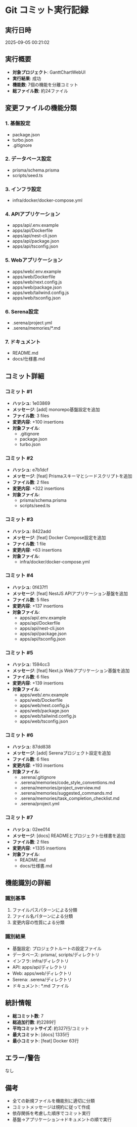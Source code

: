 # Git コミット実行記録

## 実行日時

2025-09-05 00:21:02

## 実行概要

- **対象プロジェクト**: GanttChartWebUI
- **実行結果**: 成功
- **機能数**: 7個の機能を分離コミット
- **総ファイル数**: 約24ファイル

## 変更ファイルの機能分類

### 1. 基盤設定

- package.json
- turbo.json
- .gitignore

### 2. データベース設定

- prisma/schema.prisma
- scripts/seed.ts

### 3. インフラ設定

- infra/docker/docker-compose.yml

### 4. APIアプリケーション

- apps/api/.env.example
- apps/api/Dockerfile
- apps/api/nest-cli.json
- apps/api/package.json
- apps/api/tsconfig.json

### 5. Webアプリケーション

- apps/web/.env.example
- apps/web/Dockerfile
- apps/web/next.config.js
- apps/web/package.json
- apps/web/tailwind.config.js
- apps/web/tsconfig.json

### 6. Serena設定

- .serena/project.yml
- .serena/memories/*.md

### 7. ドキュメント

- README.md
- docs/仕様書.md

## コミット詳細

### コミット #1

- **ハッシュ**: 1e03869
- **メッセージ**: [add] monorepo基盤設定を追加
- **ファイル数**: 3 files
- **変更内容**: +100 insertions
- **対象ファイル**:
  - .gitignore
  - package.json
  - turbo.json

### コミット #2

- **ハッシュ**: e7b1dcf
- **メッセージ**: [feat] Prismaスキーマとシードスクリプトを追加
- **ファイル数**: 2 files
- **変更内容**: +322 insertions
- **対象ファイル**:
  - prisma/schema.prisma
  - scripts/seed.ts

### コミット #3

- **ハッシュ**: 8422add
- **メッセージ**: [feat] Docker Compose設定を追加
- **ファイル数**: 1 file
- **変更内容**: +63 insertions
- **対象ファイル**:
  - infra/docker/docker-compose.yml

### コミット #4

- **ハッシュ**: 0f437f1
- **メッセージ**: [feat] NestJS APIアプリケーション基盤を追加
- **ファイル数**: 5 files
- **変更内容**: +137 insertions
- **対象ファイル**:
  - apps/api/.env.example
  - apps/api/Dockerfile
  - apps/api/nest-cli.json
  - apps/api/package.json
  - apps/api/tsconfig.json

### コミット #5

- **ハッシュ**: 1594cc3
- **メッセージ**: [feat] Next.js Webアプリケーション基盤を追加
- **ファイル数**: 6 files
- **変更内容**: +139 insertions
- **対象ファイル**:
  - apps/web/.env.example
  - apps/web/Dockerfile
  - apps/web/next.config.js
  - apps/web/package.json
  - apps/web/tailwind.config.js
  - apps/web/tsconfig.json

### コミット #6

- **ハッシュ**: 87dd838
- **メッセージ**: [add] Serenaプロジェクト設定を追加
- **ファイル数**: 6 files
- **変更内容**: +193 insertions
- **対象ファイル**:
  - .serena/.gitignore
  - .serena/memories/code_style_conventions.md
  - .serena/memories/project_overview.md
  - .serena/memories/suggested_commands.md
  - .serena/memories/task_completion_checklist.md
  - .serena/project.yml

### コミット #7

- **ハッシュ**: 02ee014
- **メッセージ**: [docs] READMEとプロジェクト仕様書を追加
- **ファイル数**: 2 files
- **変更内容**: +1335 insertions
- **対象ファイル**:
  - README.md
  - docs/仕様書.md

## 機能識別の詳細

### 識別基準

1. ファイルパスパターンによる分類
2. ファイル名パターンによる分類
3. 変更内容の性質による分類

### 識別結果

- 基盤設定: プロジェクトルートの設定ファイル
- データベース: prisma/, scripts/ディレクトリ
- インフラ: infra/ディレクトリ
- API: apps/api/ディレクトリ
- Web: apps/web/ディレクトリ
- Serena: .serena/ディレクトリ
- ドキュメント: *.md ファイル

## 統計情報

- **総コミット数**: 7
- **総追加行数**: 約2289行
- **平均コミットサイズ**: 約327行/コミット
- **最大コミット**: [docs] 1335行
- **最小コミット**: [feat] Docker 63行

## エラー/警告

なし

## 備考

- 全ての新規ファイルを機能別に適切に分類
- コミットメッセージは規約に従って作成
- 依存関係を考慮した順序でコミット実行
- 基盤→アプリケーション→ドキュメントの順で実行
